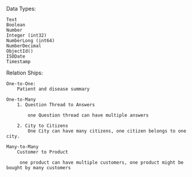 Data Types:

    Text
    Boolean
    Number
    Integer (int32)
    NumberLong (int64)
    NumberDecimal 
    ObjectId()
    ISODate
    Timestamp


Relation Ships:

    One-to-One:
        Patient and disease summary
    
    One-to-Many
        1. Question Thread to Answers

            one Question thread can have multiple answers

        2. City to Citizens
            One City can have many citizens, one citizen belongs to one city.

    Many-to-Many
        Customer to Product

         one product can have multiple customers, one product might be bought by many customers
         

        